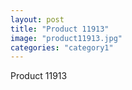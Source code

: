 ```yaml
---
layout: post
title: "Product 11913"
image: "product11913.jpg"
categories: "category1"
---
```

Product 11913
